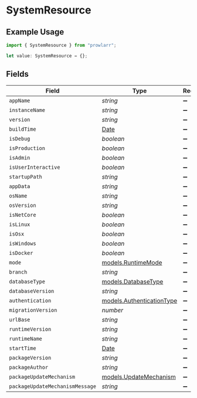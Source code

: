 # SystemResource

## Example Usage

```typescript
import { SystemResource } from "prowlarr";

let value: SystemResource = {};
```

## Fields

| Field                                                                                         | Type                                                                                          | Required                                                                                      | Description                                                                                   |
| --------------------------------------------------------------------------------------------- | --------------------------------------------------------------------------------------------- | --------------------------------------------------------------------------------------------- | --------------------------------------------------------------------------------------------- |
| `appName`                                                                                     | *string*                                                                                      | :heavy_minus_sign:                                                                            | N/A                                                                                           |
| `instanceName`                                                                                | *string*                                                                                      | :heavy_minus_sign:                                                                            | N/A                                                                                           |
| `version`                                                                                     | *string*                                                                                      | :heavy_minus_sign:                                                                            | N/A                                                                                           |
| `buildTime`                                                                                   | [Date](https://developer.mozilla.org/en-US/docs/Web/JavaScript/Reference/Global_Objects/Date) | :heavy_minus_sign:                                                                            | N/A                                                                                           |
| `isDebug`                                                                                     | *boolean*                                                                                     | :heavy_minus_sign:                                                                            | N/A                                                                                           |
| `isProduction`                                                                                | *boolean*                                                                                     | :heavy_minus_sign:                                                                            | N/A                                                                                           |
| `isAdmin`                                                                                     | *boolean*                                                                                     | :heavy_minus_sign:                                                                            | N/A                                                                                           |
| `isUserInteractive`                                                                           | *boolean*                                                                                     | :heavy_minus_sign:                                                                            | N/A                                                                                           |
| `startupPath`                                                                                 | *string*                                                                                      | :heavy_minus_sign:                                                                            | N/A                                                                                           |
| `appData`                                                                                     | *string*                                                                                      | :heavy_minus_sign:                                                                            | N/A                                                                                           |
| `osName`                                                                                      | *string*                                                                                      | :heavy_minus_sign:                                                                            | N/A                                                                                           |
| `osVersion`                                                                                   | *string*                                                                                      | :heavy_minus_sign:                                                                            | N/A                                                                                           |
| `isNetCore`                                                                                   | *boolean*                                                                                     | :heavy_minus_sign:                                                                            | N/A                                                                                           |
| `isLinux`                                                                                     | *boolean*                                                                                     | :heavy_minus_sign:                                                                            | N/A                                                                                           |
| `isOsx`                                                                                       | *boolean*                                                                                     | :heavy_minus_sign:                                                                            | N/A                                                                                           |
| `isWindows`                                                                                   | *boolean*                                                                                     | :heavy_minus_sign:                                                                            | N/A                                                                                           |
| `isDocker`                                                                                    | *boolean*                                                                                     | :heavy_minus_sign:                                                                            | N/A                                                                                           |
| `mode`                                                                                        | [models.RuntimeMode](../models/runtimemode.md)                                                | :heavy_minus_sign:                                                                            | N/A                                                                                           |
| `branch`                                                                                      | *string*                                                                                      | :heavy_minus_sign:                                                                            | N/A                                                                                           |
| `databaseType`                                                                                | [models.DatabaseType](../models/databasetype.md)                                              | :heavy_minus_sign:                                                                            | N/A                                                                                           |
| `databaseVersion`                                                                             | *string*                                                                                      | :heavy_minus_sign:                                                                            | N/A                                                                                           |
| `authentication`                                                                              | [models.AuthenticationType](../models/authenticationtype.md)                                  | :heavy_minus_sign:                                                                            | N/A                                                                                           |
| `migrationVersion`                                                                            | *number*                                                                                      | :heavy_minus_sign:                                                                            | N/A                                                                                           |
| `urlBase`                                                                                     | *string*                                                                                      | :heavy_minus_sign:                                                                            | N/A                                                                                           |
| `runtimeVersion`                                                                              | *string*                                                                                      | :heavy_minus_sign:                                                                            | N/A                                                                                           |
| `runtimeName`                                                                                 | *string*                                                                                      | :heavy_minus_sign:                                                                            | N/A                                                                                           |
| `startTime`                                                                                   | [Date](https://developer.mozilla.org/en-US/docs/Web/JavaScript/Reference/Global_Objects/Date) | :heavy_minus_sign:                                                                            | N/A                                                                                           |
| `packageVersion`                                                                              | *string*                                                                                      | :heavy_minus_sign:                                                                            | N/A                                                                                           |
| `packageAuthor`                                                                               | *string*                                                                                      | :heavy_minus_sign:                                                                            | N/A                                                                                           |
| `packageUpdateMechanism`                                                                      | [models.UpdateMechanism](../models/updatemechanism.md)                                        | :heavy_minus_sign:                                                                            | N/A                                                                                           |
| `packageUpdateMechanismMessage`                                                               | *string*                                                                                      | :heavy_minus_sign:                                                                            | N/A                                                                                           |